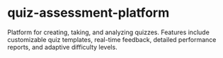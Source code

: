 # quiz-assessment-platform
 Platform for creating, taking, and analyzing quizzes. Features include customizable quiz templates, real-time feedback, detailed performance reports, and adaptive difficulty levels.
